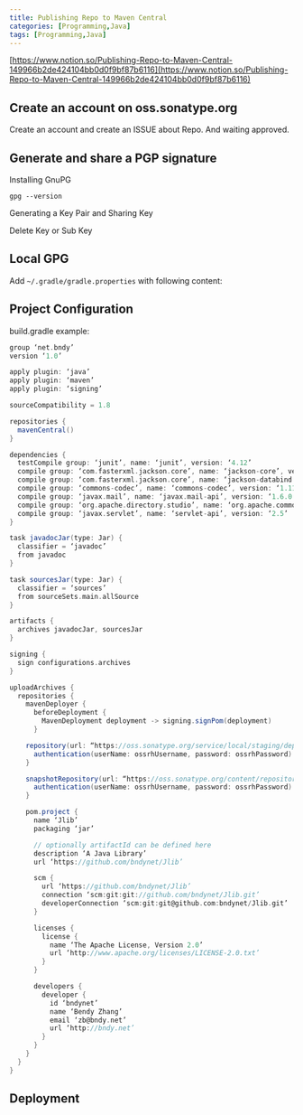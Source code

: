 ```yaml
---
title: Publishing Repo to Maven Central
categories: [Programming,Java]
tags: [Programming,Java]
---
```


[https://www.notion.so/Publishing-Repo-to-Maven-Central-149966b2de424104bb0d0f9bf87b6116](https://www.notion.so/Publishing-Repo-to-Maven-Central-149966b2de424104bb0d0f9bf87b6116)


## Create an account on oss.sonatype.org


Create an account and create an ISSUE about Repo. And waiting approved.


## Generate and share a PGP signature


Installing GnuPG


`gpg --version`


Generating a Key Pair and Sharing Key


Delete Key or Sub Key


## Local GPG


Add `~/.gradle/gradle.properties` with following content:


## Project Configuration


build.gradle example:


```groovy
group ‘net.bndy’  
version ‘1.0’

apply plugin: ‘java’  
apply plugin: ‘maven’  
apply plugin: ‘signing’

sourceCompatibility = 1.8

repositories {  
  mavenCentral()  
}

dependencies {  
  testCompile group: ‘junit’, name: ‘junit’, version: ‘4.12’  
  compile group: ‘com.fasterxml.jackson.core’, name: ‘jackson-core’, version: ‘2.9.3’  
  compile group: ‘com.fasterxml.jackson.core’, name: ‘jackson-databind’, version: ‘2.9.3’  
  compile group: ‘commons-codec’, name: ‘commons-codec’, version: ‘1.11’  
  compile group: ‘javax.mail’, name: ‘javax.mail-api’, version: ‘1.6.0’  
  compile group: ‘org.apache.directory.studio’, name: ‘org.apache.commons.io’, version: ‘2.4’  
  compile group: ‘javax.servlet’, name: ‘servlet-api’, version: ‘2.5’  
}

task javadocJar(type: Jar) {  
  classifier = ‘javadoc’  
  from javadoc  
}

task sourcesJar(type: Jar) {  
  classifier = ‘sources’  
  from sourceSets.main.allSource  
}

artifacts {  
  archives javadocJar, sourcesJar  
}

signing {  
  sign configurations.archives  
}

uploadArchives {  
  repositories {  
    mavenDeployer {  
      beforeDeployment { 
        MavenDeployment deployment -> signing.signPom(deployment)
      }

    repository(url: “https://oss.sonatype.org/service/local/staging/deploy/maven2/”) {  
      authentication(userName: ossrhUsername, password: ossrhPassword)  
    }

    snapshotRepository(url: “https://oss.sonatype.org/content/repositories/snapshots/”) {  
      authentication(userName: ossrhUsername, password: ossrhPassword)  
    }

    pom.project {  
      name ‘Jlib’  
      packaging ‘jar’

      // optionally artifactId can be defined here  
      description ‘A Java Library’  
      url ‘https://github.com/bndynet/Jlib’

      scm {
        url ‘https://github.com/bndynet/Jlib’  
        connection ‘scm:git:git://github.com/bndynet/Jlib.git’  
        developerConnection ‘scm:git:git@github.com:bndynet/Jlib.git’  
      }

      licenses {  
        license {  
          name ‘The Apache License, Version 2.0’  
          url ‘http://www.apache.org/licenses/LICENSE-2.0.txt’  
        }
      }

      developers {  
        developer {  
          id ‘bndynet’  
          name ‘Bendy Zhang’  
          email ‘zb@bndy.net’  
          url ‘http://bndy.net’  
        }
      }
    }
  }
}
```


## Deployment

